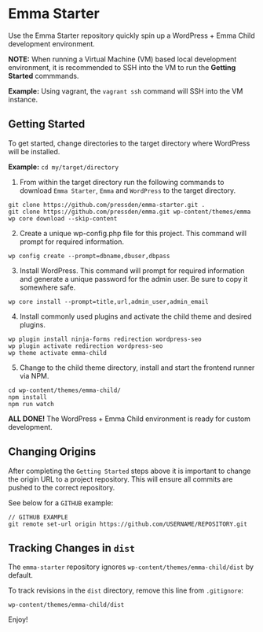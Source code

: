 Emma Starter
===

Use the Emma Starter repository quickly spin up a WordPress + Emma Child development environment.

**NOTE:** When running a Virtual Machine (VM) based local development environment, it is
recommended to SSH into the VM to run the **Getting Started** commmands.

**Example:** Using vagrant, the `vagrant ssh` command will SSH into the VM instance.

Getting Started
---------------

To get started, change directories to the target directory where WordPress will be installed.

**Example:** `cd my/target/directory`

1. From within the target directory run the following commands to download `Emma Starter`,
`Emma` and `WordPress` to the target directory.

```
git clone https://github.com/pressden/emma-starter.git .
git clone https://github.com/pressden/emma.git wp-content/themes/emma
wp core download --skip-content

```

2. Create a unique wp-config.php file for this project. This command will prompt for required
information.

```
wp config create --prompt=dbname,dbuser,dbpass

```

3. Install WordPress. This command will prompt for required information and generate a unique
password for the admin user. Be sure to copy it somewhere safe.

```
wp core install --prompt=title,url,admin_user,admin_email

```

4. Install commonly used plugins and activate the child theme and desired plugins.

```
wp plugin install ninja-forms redirection wordpress-seo
wp plugin activate redirection wordpress-seo
wp theme activate emma-child

```

5. Change to the child theme directory, install and start the frontend runner via NPM.

```
cd wp-content/themes/emma-child/
npm install
npm run watch

```

**ALL DONE!** The WordPress + Emma Child environment is ready for custom development.

Changing Origins
----------------
After completing the `Getting Started` steps above it is important to change the origin URL
to a project repository. This will ensure all commits are pushed to the correct repository.

See below for a `GITHUB` example:

```
// GITHUB EXAMPLE
git remote set-url origin https://github.com/USERNAME/REPOSITORY.git

```

Tracking Changes in `dist`
--------------------------
The `emma-starter` repository ignores `wp-content/themes/emma-child/dist` by default.

To track revisions in the `dist` directory, remove this line from `.gitignore`:

```
wp-content/themes/emma-child/dist

```

Enjoy!
